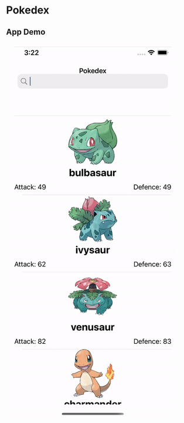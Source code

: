 # Pokedex
## App Demo

![image](https://github.com/Sanket1909/Pokedex/blob/master/Pokedex/Assets.xcassets/Image.imageset/ezgif.com-gif-maker.gif)
